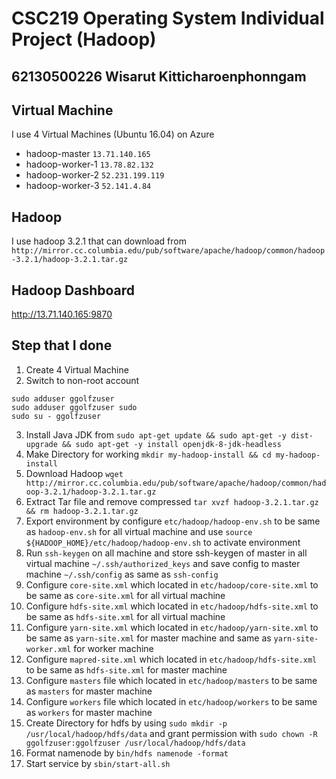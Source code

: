 # CSC219 Operating System Individual Project (Hadoop)

## 62130500226 Wisarut Kitticharoenphonngam

## Virtual Machine
I use 4 Virtual Machines (Ubuntu 16.04) on Azure
- hadoop-master	`13.71.140.165`
- hadoop-worker-1 `13.78.82.132`
- hadoop-worker-2 `52.231.199.119`
- hadoop-worker-3 `52.141.4.84`

## Hadoop
I use hadoop 3.2.1 that can download from 
`http://mirror.cc.columbia.edu/pub/software/apache/hadoop/common/hadoop-3.2.1/hadoop-3.2.1.tar.gz`


## Hadoop Dashboard

http://13.71.140.165:9870

## Step that I done

1) Create 4 Virtual Machine
2) Switch to non-root account
```
sudo adduser ggolfzuser
sudo adduser ggolfzuser sudo
sudo su - ggolfzuser
```
3) Install Java JDK from 
`sudo apt-get update && sudo apt-get -y dist-upgrade && sudo apt-get -y install openjdk-8-jdk-headless`
4) Make Directory for working
`mkdir my-hadoop-install && cd my-hadoop-install`
5) Download Hadoop
`wget http://mirror.cc.columbia.edu/pub/software/apache/hadoop/common/hadoop-3.2.1/hadoop-3.2.1.tar.gz`
6) Extract Tar file and remove compressed
`tar xvzf hadoop-3.2.1.tar.gz && rm hadoop-3.2.1.tar.gz`
7) Export environment by configure `etc/hadoop/hadoop-env.sh` to be same as `hadoop-env.sh` for all virtual machine and use `source ${HADOOP_HOME}/etc/hadoop/hadoop-env.sh` to activate environment
8) Run `ssh-keygen` on all machine and store ssh-keygen of master in all virtual machine `~/.ssh/authorized_keys` and save config to master machine `~/.ssh/config` as same as `ssh-config`
9) Configure `core-site.xml` which located in `etc/hadoop/core-site.xml` to be same as `core-site.xml` for all virtual machine
10) Configure `hdfs-site.xml` which located in `etc/hadoop/hdfs-site.xml` to be same as `hdfs-site.xml` for all virtual machine
11) Configure `yarn-site.xml` which located in `etc/hadoop/yarn-site.xml` to be same as `yarn-site.xml` for master machine and same as `yarn-site-worker.xml` for worker machine
12) Configure `mapred-site.xml` which located in `etc/hadoop/hdfs-site.xml` to be same as `hdfs-site.xml` for master machine
13) Configure `masters` file which located in `etc/hadoop/masters` to be same as `masters` for master machine
14) Configure `workers` file which located in `etc/hadoop/workers` to be same as `workers` for master machine
15) Create Directory for hdfs by using `sudo mkdir -p /usr/local/hadoop/hdfs/data` and grant permission with `sudo chown -R ggolfzuser:ggolfzuser /usr/local/hadoop/hdfs/data`
16) Format namenode by `bin/hdfs namenode -format`
17) Start service by `sbin/start-all.sh`